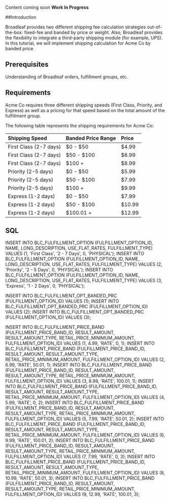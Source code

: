 Content coming soon **Work In Progress**

##Introduction

Broadleaf provides two different shipping fee calculation strategies out-of-the-box: fixed-fee and banded by price or weight. Also, Broadleaf provides the flexibility to integrate a third-party shipping module (for example, UPS).  In this tutorial, we will implement shipping calculation for Acme Co by banded price.

## Prerequisites 

Understanding of Broadleaf orders, fulfillment groups, etc.

## Requirements

Acme Co requires three different shipping speeds (First Class, Priority, and Express) as well as a pricing for that speed based on the total amount of the fulfillment group.


The following table represents the shipping requirements for Acme Co:

| Shipping Speed         | Banded Price Range | Price |   
| :----------            | :-------           | :---- |
| First Class (2-7 days) | $0 - $50           | $4.99 |
| First Class (2-7 days) | $50 - $100         | $6.99 |
| First Class (2-7 days) | $100 +             | $8.99 |
| Priority (2-5 days)    | $0 - $50           | $5.99 |
| Priority (2-5 days)    | $50 - $100         | $7.99 |
| Priority (2-5 days)    | $100 +             | $9.99 |
| Express (1-2 days)     | $0 - $50           | $7.99 |
| Express (1-2 days)     | $50 - $100         | $10.99 |
| Express (1-2 days)     | $100.01 +          | $12.99 |

## SQL

INSERT INTO BLC_FULFILLMENT_OPTION (FULFILLMENT_OPTION_ID, NAME, LONG_DESCRIPTION, USE_FLAT_RATES, FULFILLMENT_TYPE) VALUES (1, 'First Class', '2 - 7 Days', 0, 'PHYSICAL');
INSERT INTO BLC_FULFILLMENT_OPTION (FULFILLMENT_OPTION_ID, NAME, LONG_DESCRIPTION, USE_FLAT_RATES, FULFILLMENT_TYPE) VALUES (2, 'Priority', '2 - 5 Days', 0, 'PHYSICAL');
INSERT INTO BLC_FULFILLMENT_OPTION (FULFILLMENT_OPTION_ID, NAME, LONG_DESCRIPTION, USE_FLAT_RATES, FULFILLMENT_TYPE) VALUES (3, 'Express', '1 - 2 Days', 0, 'PHYSICAL');

INSERT INTO BLC_FULFILLMENT_OPT_BANDED_PRC (FULFILLMENT_OPTION_ID) VALUES (1);
INSERT INTO BLC_FULFILLMENT_OPT_BANDED_PRC (FULFILLMENT_OPTION_ID) VALUES (2);
INSERT INTO BLC_FULFILLMENT_OPT_BANDED_PRC (FULFILLMENT_OPTION_ID) VALUES (3);

INSERT INTO BLC_FULFILLMENT_PRICE_BAND (FULFILLMENT_PRICE_BAND_ID, RESULT_AMOUNT, RESULT_AMOUNT_TYPE, RETAIL_PRICE_MINIMUM_AMOUNT, FULFILLMENT_OPTION_ID) VALUES (1, 4.99, 'RATE', 0, 1);
INSERT INTO BLC_FULFILLMENT_PRICE_BAND (FULFILLMENT_PRICE_BAND_ID, RESULT_AMOUNT, RESULT_AMOUNT_TYPE, RETAIL_PRICE_MINIMUM_AMOUNT, FULFILLMENT_OPTION_ID) VALUES (2, 6.99, 'RATE', 50.01, 1);
INSERT INTO BLC_FULFILLMENT_PRICE_BAND (FULFILLMENT_PRICE_BAND_ID, RESULT_AMOUNT, RESULT_AMOUNT_TYPE, RETAIL_PRICE_MINIMUM_AMOUNT, FULFILLMENT_OPTION_ID) VALUES (3, 8.99, 'RATE', 100.01, 1);
INSERT INTO BLC_FULFILLMENT_PRICE_BAND (FULFILLMENT_PRICE_BAND_ID, RESULT_AMOUNT, RESULT_AMOUNT_TYPE, RETAIL_PRICE_MINIMUM_AMOUNT, FULFILLMENT_OPTION_ID) VALUES (4, 5.99, 'RATE', 0, 2);
INSERT INTO BLC_FULFILLMENT_PRICE_BAND (FULFILLMENT_PRICE_BAND_ID, RESULT_AMOUNT, RESULT_AMOUNT_TYPE, RETAIL_PRICE_MINIMUM_AMOUNT, FULFILLMENT_OPTION_ID) VALUES (5, 7.99, 'RATE', 50.01, 2);
INSERT INTO BLC_FULFILLMENT_PRICE_BAND (FULFILLMENT_PRICE_BAND_ID, RESULT_AMOUNT, RESULT_AMOUNT_TYPE, RETAIL_PRICE_MINIMUM_AMOUNT, FULFILLMENT_OPTION_ID) VALUES (6, 9.99, 'RATE', 100.01, 2);
INSERT INTO BLC_FULFILLMENT_PRICE_BAND (FULFILLMENT_PRICE_BAND_ID, RESULT_AMOUNT, RESULT_AMOUNT_TYPE, RETAIL_PRICE_MINIMUM_AMOUNT, FULFILLMENT_OPTION_ID) VALUES (7, 7.99, 'RATE', 0, 3);
INSERT INTO BLC_FULFILLMENT_PRICE_BAND (FULFILLMENT_PRICE_BAND_ID, RESULT_AMOUNT, RESULT_AMOUNT_TYPE, RETAIL_PRICE_MINIMUM_AMOUNT, FULFILLMENT_OPTION_ID) VALUES (8, 10.99, 'RATE', 50.01, 3);
INSERT INTO BLC_FULFILLMENT_PRICE_BAND (FULFILLMENT_PRICE_BAND_ID, RESULT_AMOUNT, RESULT_AMOUNT_TYPE, RETAIL_PRICE_MINIMUM_AMOUNT, FULFILLMENT_OPTION_ID) VALUES (9, 12.99, 'RATE', 100.01, 3);